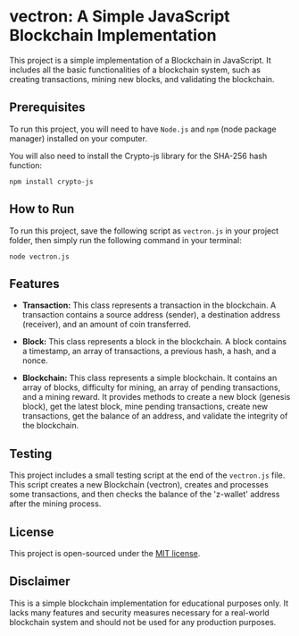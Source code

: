 # vectron: A Simple JavaScript Blockchain Implementation

This project is a simple implementation of a Blockchain in JavaScript. It includes all the basic functionalities of a blockchain system, such as creating transactions, mining new blocks, and validating the blockchain.

## Prerequisites

To run this project, you will need to have `Node.js` and `npm` (node package manager) installed on your computer. 

You will also need to install the Crypto-js library for the SHA-256 hash function:
```
npm install crypto-js
```

## How to Run

To run this project, save the following script as `vectron.js` in your project folder, then simply run the following command in your terminal:
```
node vectron.js
```

## Features

- **Transaction:** This class represents a transaction in the blockchain. A transaction contains a source address (sender), a destination address (receiver), and an amount of coin transferred.

- **Block:** This class represents a block in the blockchain. A block contains a timestamp, an array of transactions, a previous hash, a hash, and a nonce.

- **Blockchain:** This class represents a simple blockchain. It contains an array of blocks, difficulty for mining, an array of pending transactions, and a mining reward. It provides methods to create a new block (genesis block), get the latest block, mine pending transactions, create new transactions, get the balance of an address, and validate the integrity of the blockchain.

## Testing

This project includes a small testing script at the end of the `vectron.js` file. This script creates a new Blockchain (vectron), creates and processes some transactions, and then checks the balance of the 'z-wallet' address after the mining process.

## License

This project is open-sourced under the [MIT license](http://opensource.org/licenses/MIT).

## Disclaimer

This is a simple blockchain implementation for educational purposes only. It lacks many features and security measures necessary for a real-world blockchain system and should not be used for any production purposes.
